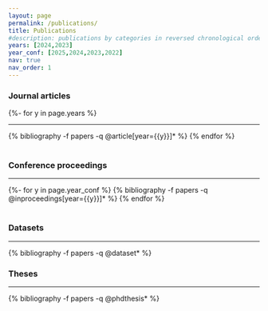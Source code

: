 ```yaml
---
layout: page
permalink: /publications/
title: Publications
#description: publications by categories in reversed chronological order.
years: [2024,2023]
year_conf: [2025,2024,2023,2022]
nav: true
nav_order: 1
---
```

<!-- _pages/publications.md -->

### Journal articles
<div class="publications">
{%- for y in page.years %}
  <!-- <h2 class="year">{{y}}</h2> -->
<hr>
  {% bibliography -f papers -q @article[year={{y}}]* %}
{% endfor %}
</div>

<br>

### Conference proceedings 
<div class="publications">
<hr>
{%- for y in page.year_conf %}
  <!-- <h2 class="year">{{y}}</h2> -->
  {% bibliography -f papers -q @inproceedings[year={{y}}]* %}
{% endfor %}
</div>

<br>

### Datasets
<div class="publications">
<hr>
  {% bibliography -f papers -q @dataset* %}
</div>  

### Theses
<div class="publications">
<hr>
  {% bibliography -f papers -q @phdthesis* %}
</div>  
